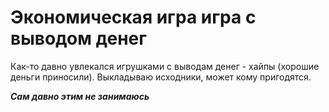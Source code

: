 Экономическая игра игра с выводом денег
=====================

Как-то давно увлекался игрушками с выводам денег - хайпы (хорошие деньги приносили). Выкладываю исходники, может кому пригодятся.

***Сам давно этим не занимаюсь***
